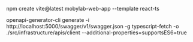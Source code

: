 npm create vite@latest mobylab-web-app --template react-ts

openapi-generator-cli generate -i http://localhost:5000/swagger/v1/swagger.json -g typescript-fetch -o ./src/infrastructure/apis/client --additional-properties=supportsES6=true